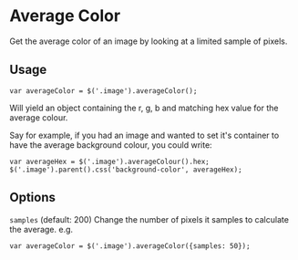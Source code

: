 # Average Color
Get the average color of an image by looking at a limited sample of pixels.

## Usage
```
var averageColor = $('.image').averageColor();
```
Will yield an object containing the r, g, b and matching hex value for the average colour.


Say for example, if you had an image and wanted to set it's container to have the average background colour, you could write:
```
var averageHex = $('.image').averageColour().hex;
$('.image').parent().css('background-color', averageHex);
```

## Options
```samples``` (default: 200) Change the number of pixels it samples to calculate the average.
e.g.
```
var averageColor = $('.image').averageColor({samples: 50});
```